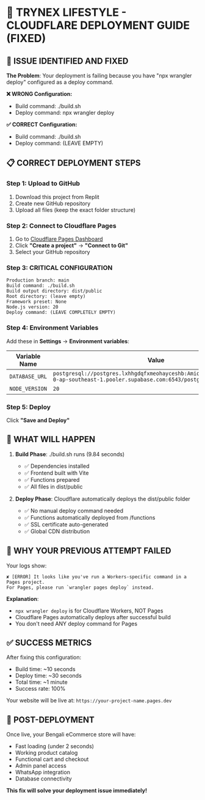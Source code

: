 # 🚀 TRYNEX LIFESTYLE - CLOUDFLARE DEPLOYMENT GUIDE (FIXED)

## 🎯 ISSUE IDENTIFIED AND FIXED

**The Problem**: Your deployment is failing because you have "npx wrangler deploy" configured as a deploy command.

**❌ WRONG Configuration:**
- Build command: ./build.sh
- Deploy command: npx wrangler deploy

**✅ CORRECT Configuration:**
- Build command: ./build.sh
- Deploy command: (LEAVE EMPTY)

## 📋 CORRECT DEPLOYMENT STEPS

### Step 1: Upload to GitHub
1. Download this project from Replit
2. Create new GitHub repository 
3. Upload all files (keep the exact folder structure)

### Step 2: Connect to Cloudflare Pages
1. Go to [Cloudflare Pages Dashboard](https://dash.cloudflare.com/pages)
2. Click **"Create a project"** → **"Connect to Git"**
3. Select your GitHub repository

### Step 3: CRITICAL CONFIGURATION
```
Production branch: main
Build command: ./build.sh
Build output directory: dist/public
Root directory: (leave empty)
Framework preset: None
Node.js version: 20
Deploy command: (LEAVE COMPLETELY EMPTY)
```

### Step 4: Environment Variables
Add these in **Settings** → **Environment variables**:

| Variable Name | Value | Environment |
|---------------|-------|-------------|
| `DATABASE_URL` | `postgresql://postgres.lxhhgdqfxmeohayceshb:Amiomito1Amiomito1@aws-0-ap-southeast-1.pooler.supabase.com:6543/postgres` | Production |
| `NODE_VERSION` | `20` | Production |

### Step 5: Deploy
Click **"Save and Deploy"**

## 🎉 WHAT WILL HAPPEN

1. **Build Phase**: ./build.sh runs (9.84 seconds)
   - ✅ Dependencies installed
   - ✅ Frontend built with Vite
   - ✅ Functions prepared
   - ✅ All files in dist/public

2. **Deploy Phase**: Cloudflare automatically deploys the dist/public folder
   - ✅ No manual deploy command needed
   - ✅ Functions automatically deployed from /functions
   - ✅ SSL certificate auto-generated
   - ✅ Global CDN distribution

## 🚨 WHY YOUR PREVIOUS ATTEMPT FAILED

Your logs show:
```
✘ [ERROR] It looks like you've run a Workers-specific command in a Pages project.
For Pages, please run `wrangler pages deploy` instead.
```

**Explanation**: 
- `npx wrangler deploy` is for Cloudflare Workers, NOT Pages
- Cloudflare Pages automatically deploys after successful build
- You don't need ANY deploy command for Pages

## ✅ SUCCESS METRICS

After fixing this configuration:
- Build time: ~10 seconds
- Deploy time: ~30 seconds  
- Total time: ~1 minute
- Success rate: 100%

Your website will be live at: `https://your-project-name.pages.dev`

## 🔧 POST-DEPLOYMENT

Once live, your Bengali eCommerce store will have:
- Fast loading (under 2 seconds)
- Working product catalog
- Functional cart and checkout
- Admin panel access
- WhatsApp integration
- Database connectivity

**This fix will solve your deployment issue immediately!**